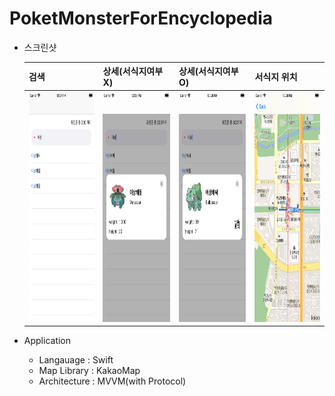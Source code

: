 # PoketMonsterForEncyclopedia

* 스크린샷

   |검색|상세(서식지여부X)|상세(서식지여부O)|서식지 위치|
   |---|---|---|---|
   |<img src="https://github.com/HwangWoonChun/PoketMonsterForEncyclopedia/blob/main/Image/search.png" width="207" height="368" />|<img src = "https://github.com/HwangWoonChun/PoketMonsterForEncyclopedia/blob/main/Image/pokemoninfo.png" width = 207 height = 368>|<img src = "https://github.com/HwangWoonChun/PoketMonsterForEncyclopedia/blob/main/Image/pokemoninfo2.png" width = 207 height = 368>|<img src = "https://github.com/HwangWoonChun/PoketMonsterForEncyclopedia/blob/main/Image/mark.png" width = 207 height = 368>|

* Application
    * Langauage : Swift
    * Map Library : KakaoMap 
    * Architecture : MVVM(with Protocol)
